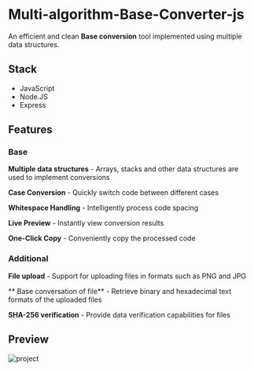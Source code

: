 # Multi-algorithm-Base-Converter-js
An efficient and clean **Base conversion** tool implemented using multiple data structures.

## Stack
+ JavaScript
+ Node.JS
+ Express

## Features

### Base

**Multiple data structures** - Arrays, stacks and other data structures are used to implement conversions

**Case Conversion** - Quickly switch code between different cases

**Whitespace Handling** - Intelligently process code spacing

**Live Preview** - Instantly view conversion results

**One-Click Copy** - Conveniently copy the processed code

### Additional

**File upload** - Support for uploading files in formats such as PNG and JPG

** Base conversation of file** - Retrieve binary and hexadecimal text formats of the uploaded files

**SHA-256 verification** - Provide data verification capabilities for files

## Preview
![project](https://github.com/lavanceeee/Multi-Base-Converter-js/blob/main/demo.png)

